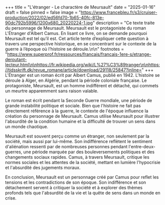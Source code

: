 +++
title = "L'étranger - Le charactère de Meursault"
date = "2025-01-16"
draft = false
pinned = false
image = "https://www.francebleu.fr/s3/cruiser-production/2022/02/ed56fd70-1b65-40fc-813e-90dc792b5996/1200x680_20220224-1.jpg"
description = "Ce texte traite du personnage de Meursault. Meursault est le protagoniste du roman L'Étranger d'Albert Camus. En lisant ce livre, on se demande pourquoi Meursault est tel qu’il est. Cet article tente d’expliquer cette question à travers une perspective historique, en se concentrant sur le contexte de la guerre à l’époque où l’histoire se déroule.\n\n"
footnotes = "https://www.superprof.fr/ressources/francais/francais-1ere-s/etrange-deroutant-lecteur.html\n\nhttps://fr.wikipedia.org/wiki/L%27%C3%89tranger\n\nhttps://tidsskrift.dk/revue_romane/article/download/29118/25847?inline="
+++
L'Étranger est un roman écrit par Albert Camus, publié en 1942. L'histoire se déroule à Alger, en Algérie, pendant la période coloniale française. Le protagoniste, Meursault, est un homme indifférent et détaché, qui commets un meurtre apparemment sans raison valable.

Le roman est écrit pendant la Seconde Guerre mondiale, une période de grande instabilité politique et sociale. Bien que l'histoire ne fait pas directement référence à la guerre, le contexte de l'époque influence la création du personnage de Meursault. Camus utilise Meursault pour illustrer l'absurdité de la condition humaine et la difficulté de trouver un sens dans un monde chaotique.

Meursault est souvent perçu comme un étranger, non seulement par la société, mais aussi par lui-même. Son indifférence reflètent le sentiment d'aliénation ressenti par de nombreuses personnes pendant l'entre-deux-guerres, une période marquée par des bouleversements politiques et des changements sociaux rapides. Camus, à travers Meursault, critique les normes sociales et les attentes de la société, mettant en lumière l'hypocrisie et l'absurdité des jugements moraux.

En conclusion, Meursault est un personnage créé par Camus pour reflet les tensions et les contradictions de son époque. Son indifférence et son détachement servent à critiquer la société et à explorer des thèmes profonds tels que l'absurdité de la vie et la quête de sens dans un monde en crise.